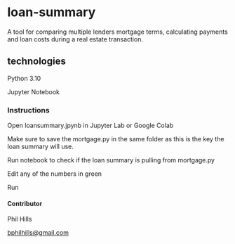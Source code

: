 # loan-summary

A tool for comparing multiple lenders mortgage terms, calculating payments and loan costs during a real estate transaction. 

## technologies

Python 3.10

Jupyter Notebook

### Instructions
Open loansummary.jpynb in Jupyter Lab or Google Colab

Make sure to save the mortgage.py in the same folder as this is the key the loan summary will use.

Run notebook to check if the loan summary is pulling from mortgage.py

Edit any of the numbers in green

Run 

#### Contributor 
Phil Hills 

bphilhills@gmail.com
